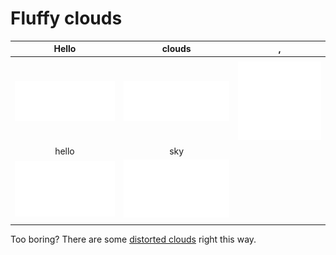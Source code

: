 # Fluffy clouds

| Hello  | clouds  | ,|
| :------------: | :------------: | :---: |
|   |   ||
|![1](./Cloud%201.png)|![2](./Cloud%202.png)|![5](./Cloud%205.png)|
| hello  | sky  |
|![3](./Cloud%203.png)|![4](./Cloud%204.png)
|   |   |


Too boring? There are some [distorted clouds](../Distorted%20Clouds/) right this way.